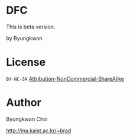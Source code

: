 <!DOCTYPE html>
# DFC
This is beta version.

by Byungkwon

# License

<code>BY-NC-SA</code> <a href="https://github.com/idleberg/Creative-Commons-Markdown/blob/spaces/4.0/by-nc-sa.markdown">Attribution-NonCommercial-ShareAlike</a></li>

# Author
Byungkwon Choi

http://ina.kaist.ac.kr/~brad
